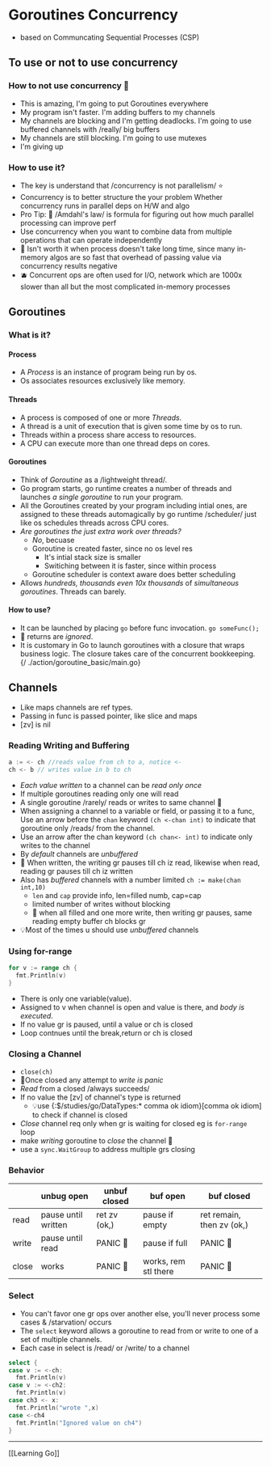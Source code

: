# Goroutines Concurrency
  - based on Communcating Sequential Processes (CSP)

## To use or not to use concurrency

### How to not use concurrency 🤡
  - This is amazing, I'm going to put Goroutines everywhere
  - My program isn't faster. I'm adding buffers to my channels
  - My channels are blocking and I'm getting deadlocks.
    I'm going to use buffered channels with /really/ big buffers
  - My channels are still blocking. I'm going to use mutexes
  - I'm giving up

### How to use it?
  - The key is understand that /concurrency is not parallelism/ ⭐
  - Concurrency is to better structure the your problem
    Whether concurrency runs in parallel deps on H/W and algo
  - Pro Tip: 👩 /Amdahl's law/ is formula for figuring out
    how much parallel processing can improve perf
  - Use concurrency when you want to combine data from
    multiple operations that can operate independently
  - 🍊 Isn't worth it when process doesn't take long time,
    since many in-memory algos are so fast that overhead
    of passing value via concurrency results negative
  - 🫐 Concurrent ops are often used for I/O, network
    which are 1000x slower than all but the most complicated
    in-memory processes

## Goroutines

### What is it?
#### Process
  - A *Process* is an instance of program being run by os.
  - Os associates resources exclusively like memory.
#### Threads
  - A process is composed of one or more *Threads*.
  - A thread is a unit of execution that is given some
    time by os to run.
  - Threads within a process share access to resources.
  - A CPU can execute more than one thread deps on cores.
#### Goroutines
  - Think of *Goroutine* as a /lightweight thread/.
  - Go program starts, go runtime creates a number of threads
    and launches *a single goroutine* to run your program.
  - All the Goroutines created by your program including
    intial ones, are  assigned to these threads
    automagically by go runtime /scheduler/ just like os
    schedules threads across CPU cores.
  - *Are goroutines the just extra work over threads?*
     - *No*, becuase
      * Goroutine is created faster, since no os level res
        - It's intial stack size is smaller
        - Switiching between it is faster, since within process
     - Goroutine scheduler is context aware does better scheduling
  - Allows *hundreds, thousands even 10x thousands* of
       *simultaneous goroutines*. Threads can barely.

#### How to use?
  - It can be launched by placing `go` before func invocation.
    `go someFunc();`
  - 🦧 returns are *ignored*.
  - It is customary in Go to launch goroutines with a
    closure that wraps business logic. The closure takes
    care of the concurrent bookkeeping.
    {/ ./action/goroutine_basic/main.go}

## Channels
   - Like maps channels are ref types.
   - Passing in func is passed pointer, like slice and maps
   - [zv] is nil

### Reading Writing and Buffering
  ```go
  a := <- ch //reads value from ch to a, notice <-
  ch <- b // writes value in b to ch
  ```
  - *Each value written* to a channel can be *read only once*
  - If multiple goroutines reading only one will read
  - A single goroutine /rarely/ reads or writes to same channel 📙
  - When assigning a channel to a variable or field, or
    passing it to a func, Use an arrow before the `chan`
    keyword `(ch <-chan int)` to indicate that goroutine only
    /reads/ from the channel.
  - Use an arrow after the chan keyword `(ch chan<- int)` to
    indicate only writes to the channel
  - By *default* channels are *unbuffered*
  - 🚙 When written, the writing gr pauses till ch iz read,
    likewise when read, reading gr pauses till ch iz written
  - Also has *buffered* channels with a number limited
    `ch := make(chan int,10)`
    * `len` and `cap` provide info, len=filled numb, cap=cap
    * limited number of writes without blocking
    * 🚙 when all filled and one more write,
      then writing gr pauses,
      same reading empty buffer ch blocks gr
  - 💡Most of the times u should use *unbuffered* channels

### Using for-range
  ``` go
  for v := range ch {
    fmt.Println(v)
  }
  ```
  - There is only one variable(value).
  - Assigned to v when channel is open and value is there,
    and *body is executed*.
  - If no value gr is paused, until a value or ch is closed
  - Loop contnues until the break,return or ch is closed

### Closing a Channel
  - `close(ch)`
  - 🏮Once closed any attempt to *write is panic*
  - *Read* from a closed /always succeeds/
  - If no value the [zv] of channel's type is returned
    - 💡use {:$/studies/go/DataTypes:* comma ok idiom}[comma ok idiom] to check if channel is closed
  - *Close* channel req only when gr is waiting for closed
    eg is `for-range` loop
  - make *writing* goroutine to *close* the channel 🌷
  - use a `sync.WaitGroup` to address multiple grs closing

### Behavior
  |       | unbug open          | unbuf closed | buf open             | buf closed                |
  |-------|---------------------|--------------|----------------------|---------------------------|
  | read  | pause until written | ret zv (ok,) | pause if empty       | ret remain, then zv (ok,) |
  | write | pause until read    | PANIC 🚗     | pause if full        | PANIC 🚗                  |
  | close | works               | PANIC 🚗     | works, rem stl there | PANIC 🚗                  |

### Select
  - You can't favor one gr ops over another else,
    you'll never process some cases & /starvation/ occurs
  - The `select` keyword allows a goroutine to read from or
    write to one of a set of multiple channels.
  - Each case in select is /read/ or /write/ to a channel
  ``` go
  select {
  case v := <-ch:
    fmt.Println(v)
  case v := <-ch2:
    fmt.Println(v)
  case ch3 <- x:
    fmt.Println("wrote ",x)
  case <-ch4
    fmt.Println("Ignored value on ch4")
  }
  ```


___
[[Learning Go]]
